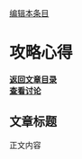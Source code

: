 [编辑本条目](https://github.com/GuguTown/Wiki/edit/main/article/文章标题.md)
# 攻略心得
[**返回文章目录**](index.md)   
[**查看讨论**](#讨论)
## 文章标题

正文内容
